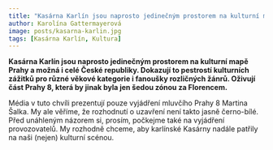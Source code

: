 ```yaml
---
title: "Kasárna Karlín jsou naprosto jedinečným prostorem na kulturní mapě Prahy"
author: Karolína Gattermayerová
image: posts/kasarna-karlin.jpg
tags: [Kasárna Karlín, Kultura]
---
```


**Kasárna Karlín jsou naprosto jedinečným prostorem na kulturní mapě Prahy a možná i celé České republiky. Dokazují to pestrostí kulturních zážitků pro různé věkové kategorie i fanoušky rozličných žánrů. Oživují část Prahy 8, která by jinak byla jen šedou zónou za Florencem.** 

Média v tuto chvíli prezentují pouze vyjádření mluvčího Prahy 8 Martina Šalka. My ale věříme, že rozhodnutí o uzavření není takto jasně černo-bílé. Před unáhleným názorem si, prosím, počkejme také na vyjádření provozovatelů. My rozhodně chceme, aby karlínské Kasárny nadále patřily na naši (nejen) kulturní scénou. 
